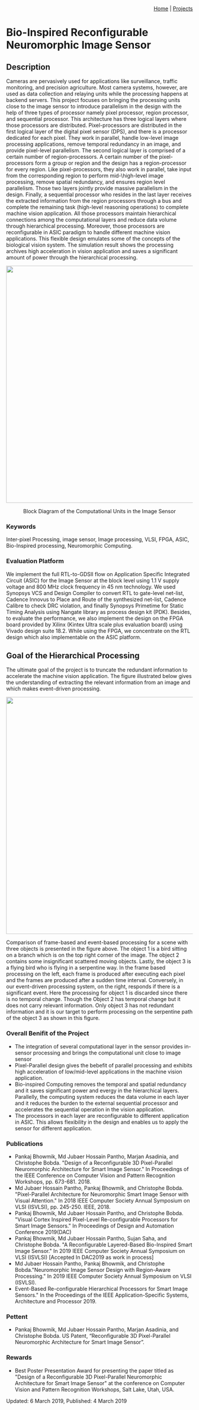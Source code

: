 <p align="right">
<a href="https://smartsystemslab-uf.github.io">Home</a> | <a href="https://smartsystemslab-uf.github.io/Projects/">Projects</a>
</p>



# Bio-Inspired Reconfigurable Neuromorphic Image Sensor



## Description

Cameras are pervasively used for applications like surveillance, traffic monitoring, and precision agriculture. Most camera systems, however, are used as data collection and relaying units while the processing happens at backend servers. This project focuses on bringing the processing units close to the image sensor to introduce parallelism in the design with the help of three types of processor namely pixel processor, region processor, and sequential processor. This architecture has three logical layers where those processors are distributed. Pixel-processors are distributed in the first logical layer of the digital pixel sensor (DPS), and there is a processor dedicated for each pixel. They work in parallel, handle low-level image processing applications, remove temporal redundancy in an image, and provide pixel-level parallelism. The second logical layer is comprised of a certain number of region-processors. A certain number of the pixel-processors form a group or region and the design has a region-processor for every region. Like pixel-processors, they also work in parallel, take input from the corresponding region to perform mid-\high-level image processing, remove spatial redundancy, and ensures region level parallelism. Those two layers jointly provide massive parallelism in the design. Finally, a sequential processor who resides in the last layer receives the extracted information from the region processors through a bus and complete the remaining task (high-level reasoning operations) to complete machine vision application. All those processors maintain hierarchical connections among the computational layers and reduce data volume through hierarchical processing. Moreover, those processors are reconfigurable in ASIC paradigm to handle different machine vision applications. This flexible design emulates some of the concepts of the biological vision system. The simulation result shows the processing archives high acceleration in vision application and saves a significant amount of power through the hierarchical processing.

<p align="center"> <img width="640" src="https://github.com/smartsystemslab-uf/smartsystemslab-uf.github.io/blob/master/Projects/SmartImageSensor/Images/hierarchy.jpg?raw=True"/> </p>
<p align="center">
	Block Diagram of the Computational Units in the Image Sensor
</p>

### Keywords

Inter-pixel Processing, image sensor, Image processing, VLSI, FPGA, ASIC, Bio-Inspired processing, Neuromorphic Computing.


### Evaluation Platform

We implement the full RTL-to-GDSII flow on Application Specific Integrated Circuit (ASIC) for the Image Sensor at the block level using 1.1 V supply voltage and 800 MHz clock frequency in 45 nm technology. We used Synopsys VCS and Design Compiler to convert RTL to gate-level net-list, Cadence Innovus to Place and Route of the synthesized net-list, Cadence Calibre to check DRC violation, and finally Synopsys Primetime for Static Timing Analysis using Nangate library as process design kit (PDK). Besides, to evaluate the performance, we also implement the design on the FPGA board provided by Xilinx (Kintex Ultra scale plus evaluation board) using Vivado design suite 18.2. While using the FPGA, we concentrate on the RTL design which also implementable on the ASIC platform.   

## Goal of the Hierarchical Processing

The ultimate goal of the project is to truncate the redundant information to accelerate the machine vision application. The figure illustrated below gives the understanding of extracting the relevant information from an image and which makes event-driven processing.

<p align="center"> <img width="640" src="https://github.com/smartsystemslab-uf/smartsystemslab-uf.github.io/blob/master/Projects/SmartImageSensor/Images/MDPIJournal-Page-1.jpg?raw=True"/> </p>

Comparison of frame-based and event-based processing for a scene with three objects is presented in the figure above. The object 1 is a bird sitting on a branch which is on the top right corner of the image. The object 2 contains some insignificant scattered moving objects. Lastly, the object 3 is a flying bird who is flying in a serpentine way. In the frame based processing on the left, each frame is produced after executing each pixel and the frames are produced after a sudden time interval. Conversely, in our event-driven processing system, on the right, responds if there is a significant event. Here the processing for object 1 is discarded since there is no temporal change. Though the Object 2 has temporal change but it does not carry relevant information. Only object 3 has not redundant information and it is our target to perform processing on the serpentine path of the object 3 as shown in this figure.

### Overall Benifit of the Project

- The integration of several computational layer in the sensor provides in-sensor processing and brings the computational unit close to image sensor
- Pixel-Parallel design gives the bebefit of parallel processing and exhibits high acceleration of low/mid-level applications in the machine vision application.
- Bio-inspired Computing removes the temporal and spatial redundancy and it saves significant power and evergy in the hierarchical layers. Parallelly, the computing system reduces the data volume in each layer and it reduces the burden to the external sequential processor and accelerates the sequential operation in the vision application.
- The processors in each layer are reconfigurable to different application in ASIC. This allows flexibility in the design and enables us to apply the sensor for different application.



### Publications
- Pankaj Bhowmik, Md Jubaer Hossain Pantho, Marjan Asadinia, and Christophe Bobda. "Design of a Reconfigurable 3D Pixel-Parallel Neuromorphic Architecture for Smart Image Sensor." In Proceedings of the IEEE Conference on Computer Vision and Pattern Recognition Workshops, pp. 673-681. 2018.
- Md Jubaer Hossain Pantho, Pankaj Bhowmik, and Christophe Bobda. "Pixel-Parallel Architecture for Neuromorphic Smart Image Sensor with Visual Attention." In 2018 IEEE Computer Society Annual Symposium on VLSI (ISVLSI), pp. 245-250. IEEE, 2018.
- Pankaj Bhowmik, Md Jubaer Hossain Pantho, and Christophe Bobda. "Visual Cortex Inspired Pixel-Level Re-configurable Processors for Smart Image Sensors." In Proceedings of Design and Automation Conference 2019(DAC)
- Pankaj Bhowmik, Md Jubaer Hossain Pantho, Sujan Saha, and Christophe Bobda. "A Reconfigurable Layered-Based Bio-Inspired Smart Image Sensor." In 2019 IEEE Computer Society Annual Symposium on VLSI (ISVLSI) [Accepted In DAC2019 as work in process]
- Md Jubaer Hossain Pantho, Pankaj Bhowmik, and Christophe Bobda."Neuromorphic Image Sensor Design with Region-Aware Processing." In 2019 IEEE Computer Society Annual Symposium on VLSI (ISVLSI).
- Event-Based Re-configurable Hierarchical Processors for  Smart Image Sensors." In the Proceedings of the IEEE Application-Specific Systems, Architecture and Processor 2019.

### Pettent 
- Pankaj Bhowmik, Md Jubaer Hossain Pantho, Marjan Asadinia, and Christophe Bobda. US Patent, “Reconfigurable 3D Pixel-Parallel Neuromorphic Architecture for Smart Image Sensor”.

### Rewards
- Best Poster Presentation Award for presenting the paper titled as "Design of a Reconfigurable 3D Pixel-Parallel Neuromorphic Architecture for Smart Image Sensor" at the conference on Computer Vision and Pattern Recognition Workshops, Salt Lake, Utah, USA. 


Updated: 6 March 2019, Published: 4 March 2019
